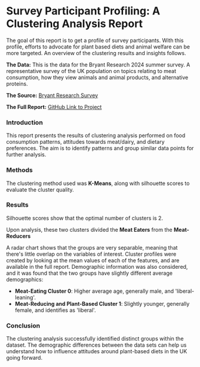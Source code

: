 # Survey Participant Profiling: A Clustering Analysis Report

The goal of this report is to get a profile of survey participants. With this profile, efforts to advocate for plant based diets and animal welfare can be more targeted. An overview of the clustering results and insights follows.

**The Data:** This is the data for the Bryant Research 2024 summer survey. A representative survey of the UK population on topics relating to meat consumption, how they view animals and animal products, and alternative proteins.

**The Source:** [Bryant Research Survey](https://osf.io/5s3wk)

**The Full Report:** [GitHub Link to Project](clustering_1.ipynb)

### Introduction

This report presents the results of clustering analysis performed on food consumption patterns, attitudes towards meat/dairy, and dietary preferences. The aim is to identify patterns and group similar data points for further analysis.

### Methods

The clustering method used was **K-Means**, along with silhouette scores to evaluate the cluster quality.

### Results

Silhouette scores show that the optimal number of clusters is 2.

Upon analysis, these two clusters divided the **Meat Eaters** from the **Meat-Reducers**

A radar chart shows that the groups are very separable, meaning that there's little overlap on the variables of interest. Cluster profiles were created by looking at the mean values of each of the features, and are available in the full report. Demographic information was also considered, and it was found that the two groups have slightly different average demographics:

* **Meat-Eating Cluster 0**: Higher average age, generally male, and 'liberal-leaning'.
* **Meat-Reducing and Plant-Based Cluster 1**: Slightly younger, generally female, and identifies as 'liberal'.

### Conclusion

The clustering analysis successfully identified distinct groups within the dataset. The demographic differences between the data sets can help us understand how to influence attitudes around plant-based diets in the UK going forward.